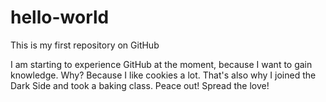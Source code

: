 # hello-world
This is my first repository on GitHub

I am starting to experience GitHub at the moment, because I want to gain knowledge. Why? Because I like cookies a lot. That's also why I joined the Dark Side and took a baking class. Peace out! Spread the love!
